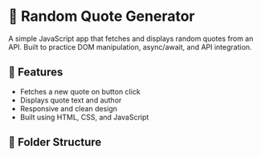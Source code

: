 # 📜 Random Quote Generator

A simple JavaScript app that fetches and displays random quotes from an API. Built to practice DOM manipulation, async/await, and API integration.

## 🚀 Features
- Fetches a new quote on button click
- Displays quote text and author
- Responsive and clean design
- Built using HTML, CSS, and JavaScript

## 📁 Folder Structure
